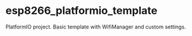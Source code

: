 # esp8266_platformio_template

PlatformIO project. Basic template with WifiManager and custom settings.